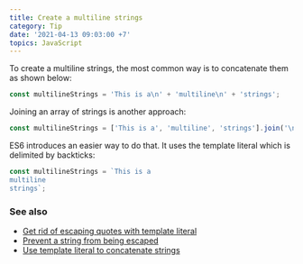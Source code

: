 ```yaml
---
title: Create a multiline strings
category: Tip
date: '2021-04-13 09:03:00 +7'
topics: JavaScript
---
```


To create a multiline strings, the most common way is to concatenate them as shown below:

```js
const multilineStrings = 'This is a\n' + 'multiline\n' + 'strings';
```

Joining an array of strings is another approach:

```js
const multilineStrings = ['This is a', 'multiline', 'strings'].join('\n');
```

ES6 introduces an easier way to do that. It uses the template literal which is delimited by backticks:

```js
const multilineStrings = `This is a
multiline
strings`;
```

### See also

-   [Get rid of escaping quotes with template literal](/get-rid-of-escaping-quotes-with-template-literal.html)
-   [Prevent a string from being escaped](/prevent-a-string-from-being-escaped.html)
-   [Use template literal to concatenate strings](/use-template-literal-to-concatenate-strings.html)
